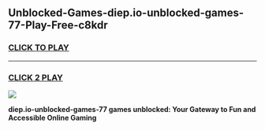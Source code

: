 
## Unblocked-Games-diep.io-unblocked-games-77-Play-Free-c8kdr
<h3>
<a href="https://premium76.site?title=diep.io-unblocked-games-77&ref=18A1">CLICK TO PLAY</a></h3>
<hr>

<h3>
<a href="https://premium76.site?title=diep.io-unblocked-games-77&ref=18A1">CLICK 2 PLAY</a>
  
</h3>

<a href="https://premium76.site?title=diep.io-unblocked-games-77&ref=18A1"><img src="https://clearcache.store/games.png"></a>


**diep.io-unblocked-games-77 games unblocked: Your Gateway to Fun and Accessible Online Gaming**

